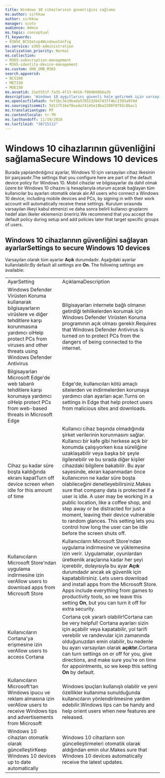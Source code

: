 ```yaml
---
title: Windows 10 cihazlarının güvenliğini sağlama
ms.author: sirkkuw
author: sirkkuw
manager: scotv
audience: Admin
ms.topic: conceptual
f1_keywords:
- O365E_BCSSetup4WindowsConfig
ms.service: o365-administration
localization_priority: Normal
ms.collection:
- M365-subscription-management
- M365-identity-device-management
ms.custom: OKR_SMB_M365
search.appverid:
- BCS160
- MET150
- MOE150
ms.assetid: 21e5551f-fa35-4f13-9418-f80d668b6a2b
description: 'Windows 10 aygıtlarını güvenli hale getirmek için varsayılan ve diğer ayarlar hakkında bilgi edinin. '
ms.openlocfilehash: fef1bc3e19bada5785232047d37f4bc2393a974d
ms.sourcegitcommit: 5d11f516e78ea4a74145e19ba2300f0792c8bac1
ms.translationtype: MT
ms.contentlocale: tr-TR
ms.lasthandoff: 11/19/2019
ms.locfileid: "38715112"
---
```

# <a name="secure-windows-10-devices"></a><span data-ttu-id="9b4d4-103">Windows 10 cihazlarının güvenliğini sağlama</span><span class="sxs-lookup"><span data-stu-id="9b4d4-103">Secure Windows 10 devices</span></span>

<span data-ttu-id="9b4d4-104">Burada yapılandırdığınız ayarlar, Windows 10 için varsayılan cihaz ilkesinin bir parçasıdır.</span><span class="sxs-lookup"><span data-stu-id="9b4d4-104">The settings that you configure here are part of the default device policy for Windows 10.</span></span> <span data-ttu-id="9b4d4-105">Mobil cihazlar ve bilgisayarlar da dahil olmak üzere bir Windows 10 cihazını iş hesaplarıyla oturum açarak bağlayan tüm kullanıcılar bu ayarları otomatik olarak alır.</span><span class="sxs-lookup"><span data-stu-id="9b4d4-105">All users who connect a Windows 10 device, including mobile devices and PCs, by signing in with their work account will automatically receive these settings.</span></span> <span data-ttu-id="9b4d4-106">Kurulum sırasında varsayılan ilkeyi kabul etmenizi ve daha sonra belirli kullanıcı gruplarını hedef alan ilkeler eklemenizi öneririz.</span><span class="sxs-lookup"><span data-stu-id="9b4d4-106">We recommend that you accept the default policy during setup and add policies later that target specific groups of users.</span></span>
  
## <a name="settings-to-secure-windows-10-devices"></a><span data-ttu-id="9b4d4-107">Windows 10 cihazlarının güvenliğini sağlayan ayarlar</span><span class="sxs-lookup"><span data-stu-id="9b4d4-107">Settings to secure Windows 10 devices</span></span>

<span data-ttu-id="9b4d4-p102">Varsayılan olarak tüm ayarlar **Açık** durumdadır. Aşağıdaki ayarlar kullanılabilir:</span><span class="sxs-lookup"><span data-stu-id="9b4d4-p102">By default all settings are **On**. The following settings are available:</span></span>
  
|||
|:-----|:-----|
|<span data-ttu-id="9b4d4-110">Ayar</span><span class="sxs-lookup"><span data-stu-id="9b4d4-110">Setting</span></span>  <br/> |<span data-ttu-id="9b4d4-111">Açıklama</span><span class="sxs-lookup"><span data-stu-id="9b4d4-111">Description</span></span>  <br/> |
|<span data-ttu-id="9b4d4-112">Windows Defender Virüsten Koruma kullanarak bilgisayarların virüslere ve diğer tehditlere karşı korunmasına yardımcı ol</span><span class="sxs-lookup"><span data-stu-id="9b4d4-112">Help protect PCs from viruses and other threats using Windows Defender Antivirus</span></span>  <br/> |<span data-ttu-id="9b4d4-113">Bilgisayarları internete bağlı olmanın getirdiği tehlikelerden korumak için Windows Defender Virüsten Koruma programının açık olması gerekir.</span><span class="sxs-lookup"><span data-stu-id="9b4d4-113">Requires that Windows Defender Antivirus is turned on to protect PCs from the dangers of being connected to the internet.</span></span>  <br/> |
|<span data-ttu-id="9b4d4-114">Bilgisayarları Microsoft Edge'de web tabanlı tehditlere karşı korumaya yardımcı ol</span><span class="sxs-lookup"><span data-stu-id="9b4d4-114">Help protect PCs from web-based threats in Microsoft Edge</span></span>  <br/> |<span data-ttu-id="9b4d4-115">Edge'de, kullanıcıları kötü amaçlı sitelerden ve indirmelerden korumaya yardımcı olan ayarları açar.</span><span class="sxs-lookup"><span data-stu-id="9b4d4-115">Turns on settings in Edge that help protect users from malicious sites and downloads.</span></span>  <br/> |
|<span data-ttu-id="9b4d4-116">Cihaz şu kadar süre boşta kaldığında ekranı kapat</span><span class="sxs-lookup"><span data-stu-id="9b4d4-116">Turn off device screen when idle for this amount of time</span></span>  <br/> |<span data-ttu-id="9b4d4-p103">Kullanıcı cihaz başında olmadığında şirket verilerinin korunmasını sağlar. Kullanıcı bir kafe gibi herkese açık bir konumda çalışıyorken kısa süreliğine uzaklaşabilir veya başka bir şeyle ilgilenebilir ve bu sırada diğer kişiler cihazdaki bilgilere bakabilir. Bu ayar sayesinde, ekran kapanmadan önce kullanıcının ne kadar süre boşta olabileceğini denetleyebilirsiniz.</span><span class="sxs-lookup"><span data-stu-id="9b4d4-p103">Makes sure that company data is protected if a user is idle. A user may be working in a public location, like a coffee shop, and step away or be distracted for just a moment, leaving their device vulnerable to random glances. This setting lets you control how long the user can be idle before the screen shuts off.</span></span>  <br/> |
|<span data-ttu-id="9b4d4-120">Kullanıcıların Microsoft Store'ndan uygulama indirmesine izin ver</span><span class="sxs-lookup"><span data-stu-id="9b4d4-120">Allow users to download apps from Microsoft Store</span></span>  <br/> |<span data-ttu-id="9b4d4-p104">Kullanıcıların Microsoft Store'ndan uygulama indirmesine ve yüklemesine izin verir. Uygulamalar, oyunlardan üretkenlik araçlarına kadar her şeyi içerebilir, dolayısıyla bu ayar **Açık** durumdadır ancak ek güvenlik için kapatabilirsiniz.  </span><span class="sxs-lookup"><span data-stu-id="9b4d4-p104">Lets users download and install apps from the Microsoft Store. Apps include everything from games to productivity tools, so we leave this setting **On**, but you can turn it off for extra security.  </span></span><br/> |
|<span data-ttu-id="9b4d4-123">Kullanıcıların Cortana'ya erişmesine izin ver</span><span class="sxs-lookup"><span data-stu-id="9b4d4-123">Allow users to access Cortana</span></span>  <br/> |<span data-ttu-id="9b4d4-124">Cortana çok yararlı olabilir!</span><span class="sxs-lookup"><span data-stu-id="9b4d4-124">Cortana can be very helpful!</span></span> <span data-ttu-id="9b4d4-125">Cortana ayarları sizin için açabilir veya kapatabilir, yol tarifi verebilir ve randevular için zamanında olduğunuzdan emin olabilir, bu nedenle bu ayarı varsayılan olarak **açıktır.**</span><span class="sxs-lookup"><span data-stu-id="9b4d4-125">Cortana can turn settings on or off for you, give directions, and make sure you're on time for appointments, so we keep this setting **On** by default.</span></span>  <br/> |
|<span data-ttu-id="9b4d4-126">Kullanıcıların Microsoft'tan Windows ipucu ve reklam almasına izin ver</span><span class="sxs-lookup"><span data-stu-id="9b4d4-126">Allow users to receive Windows tips and advertisements from Microsoft</span></span>  <br/> |<span data-ttu-id="9b4d4-127">Windows ipuçları kullanışlı olabilir ve yeni özellikler kullanıma sunulduğunda kullanıcıların yönlendirilmesine yardım edebilir.</span><span class="sxs-lookup"><span data-stu-id="9b4d4-127">Windows tips can be handy and help orient users when new features are released.</span></span>  <br/> |
|<span data-ttu-id="9b4d4-128">Windows 10 cihazları otomatik olarak güncelleştir</span><span class="sxs-lookup"><span data-stu-id="9b4d4-128">Keep Windows 10 devices up to date automatically</span></span>  <br/> |<span data-ttu-id="9b4d4-129">Windows 10 cihazların son güncelleştirmeleri otomatik olarak aldığından emin olur.</span><span class="sxs-lookup"><span data-stu-id="9b4d4-129">Makes sure that Windows 10 devices automatically receive the latest updates.</span></span>  <br/> |
   

